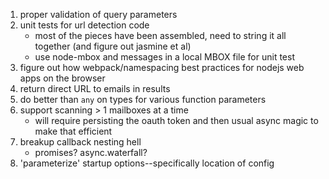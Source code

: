 1. proper validation of query parameters
2. unit tests for url detection code
    * most of the pieces have been assembled, need to string it all together
      (and figure out jasmine et al)
    * use node-mbox and messages in a local MBOX file for unit test
3. figure out how webpack/namespacing best practices for nodejs web apps on the
   browser
4. return direct URL to emails in results
5. do better than `any` on types for various function parameters
6. support scanning > 1 mailboxes at a time
    * will require persisting the oauth token and then usual async magic to
      make that efficient
7. breakup callback nesting hell
    * promises? async.waterfall?
8. 'parameterize' startup options--specifically location of config
